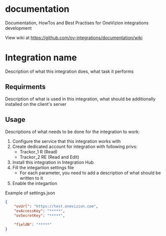 # documentation
Documentation, HowTos and Best Practises for OneVizion integrations development

View wiki at https://github.com/ov-integrations/documentation/wiki

# Integration name

Description of what this integration does, what task it performs

## Requirments

Description of what is used in this integration, what should be additionally installed on the client's server

## Usage

Descriptions of what needs to be done for the integration to work:
1. Configure the service that this integration works with
2. Create dedicated account for integration with following privs:
   - Trackor_1 R (Read) 
   - Trackor_2 RE (Read and Edit)
3. Install this integration in Integration Hub
4. Fill the integartion settings file
   - For each parameter, you need to add a description of what should be written to it
5. Enable the integartion

Example of settings.json

```json
{
    "ovUrl": "https://test.onevizion.com",
    "ovAccessKey": "*****",
    "ovSecretKey": "*****",

    "fieldN": "*****"
}
```